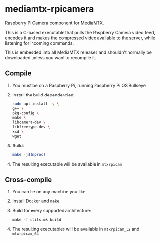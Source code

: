 # mediamtx-rpicamera

Raspberry Pi Camera component for [MediaMTX](https://github.com/bluenviron/mediamtx).

This is a C-based executable that pulls the Raspberry Camera video feed, encodes it and makes the compressed video available to the server, while listening for incoming commands.

This is embedded into all MediaMTX releases and shouldn't normally be downloaded unless you want to recompile it.

## Compile

1. You must be on a Raspberry Pi, running Raspberry Pi OS Bullseye

2. Install the build dependencies:

   ```sh
   sudo apt install -y \
   g++ \
   pkg-config \
   make \
   libcamera-dev \
   libfreetype-dev \
   xxd \
   wget
   ```

3. Build:

   ```sh
   make -j$(nproc)
   ```

4. The resulting executable will be available in `mtxrpicam`

## Cross-compile

1. You can be on any machine you like

2. Install Docker and `make`

3. Build for every supported architecture:

   ```
   make -f utils.mk build
   ```

4. The resulting executables will be available in `mtxrpicam_32` and `mtxrpicam_64`
